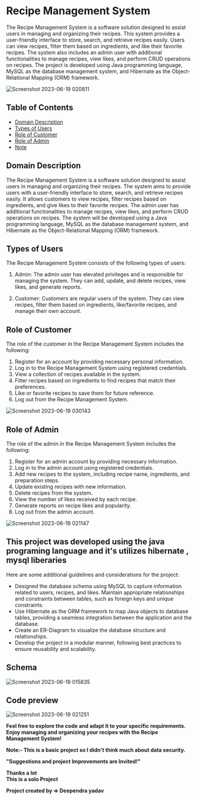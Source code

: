 # Recipe Management System

The Recipe Management System is a software solution designed to assist users in managing and organizing their recipes. This system provides a user-friendly interface to store, search, and retrieve recipes easily. Users can view recipes, filter them based on ingredients, and like their favorite recipes. The system also includes an admin user with additional functionalities to manage recipes, view likes, and perform CRUD operations on recipes. The project is developed using Java programming language, MySQL as the database management system, and Hibernate as the Object-Relational Mapping (ORM) framework.

![Screenshot 2023-06-19 020811](https://github.com/DeependrYadav/lonely-egg-2821/assets/121309012/498563f0-7208-41da-bba2-1d2b32b9abf0)

## Table of Contents
- [Domain Description](#domain-description)
- [Types of Users](#types-of-users)
- [Role of Customer](#role-of-customer)
- [Role of Admin](#role-of-admin)
- [Note](#note)

## Domain Description
The Recipe Management System is a software solution designed to assist users in managing and organizing their recipes. The system aims to provide users with a user-friendly interface to store, search, and retrieve recipes easily. It allows customers to view recipes, filter recipes based on ingredients, and give likes to their favorite recipes. The admin user has additional functionalities to manage recipes, view likes, and perform CRUD operations on recipes. The system will be developed using a Java programming language, MySQL as the database management system, and Hibernate as the Object-Relational Mapping (ORM) framework.

## Types of Users
The Recipe Management System consists of the following types of users:

1. Admin: The admin user has elevated privileges and is responsible for managing the system. They can add, update, and delete recipes, view likes, and generate reports.

2. Customer: Customers are regular users of the system. They can view recipes, filter them based on ingredients, like/favorite recipes, and manage their own account.

## Role of Customer
The role of the customer in the Recipe Management System includes the following:

1. Register for an account by providing necessary personal information.
2. Log in to the Recipe Management System using registered credentials.
3. View a collection of recipes available in the system.
4. Filter recipes based on ingredients to find recipes that match their preferences.
5. Like or favorite recipes to save them for future reference.
6. Log out from the Recipe Management System.

![Screenshot 2023-06-19 030143](https://github.com/DeependrYadav/lonely-egg-2821/assets/121309012/5fee1d1e-b18a-40e0-938c-6a9bda5cdf2e)


## Role of Admin
The role of the admin in the Recipe Management System includes the following:

1. Register for an admin account by providing necessary information.
2. Log in to the admin account using registered credentials.
3. Add new recipes to the system, including recipe name, ingredients, and preparation steps.
4. Update existing recipes with new information.
5. Delete recipes from the system.
6. View the number of likes received by each recipe.
7. Generate reports on recipe likes and popularity.
8. Log out from the admin account.

![Screenshot 2023-06-19 021147](https://github.com/DeependrYadav/lonely-egg-2821/assets/121309012/25963b78-f76e-43b4-89b7-f0f6f0a6b200)



## This project was developed using the java programing language and it's utilizes hibernate , mysql liberaries
Here are some additional guidelines and considerations for the project:

- Designed the database schema using MySQL to capture information related to users, recipes, and likes. Maintain appropriate relationships and constraints between tables, such as foreign keys and unique constraints.
- Use Hibernate as the ORM framework to map Java objects to database tables, providing a seamless integration between the application and the database.
- Create an ER-Diagram to visualize the database structure and relationships.
- Develop the project in a modular manner, following best practices to ensure reusability and scalability.

## Schema

![Screenshot 2023-06-19 015835](https://github.com/DeependrYadav/lonely-egg-2821/assets/121309012/a7ec22c8-d5a9-4cf5-9f81-a41f6a24f510)

## Code preview

![Screenshot 2023-06-19 021251](https://github.com/DeependrYadav/lonely-egg-2821/assets/121309012/0d60f7b4-7a0b-429e-b79a-94ca82af294f)


**Feel free to explore the code and adapt it to your specific requirements. Enjoy managing and organizing your recipes with the Recipe Management System!**

**Note:- This is a basic project so I didn't think much about data security.**

**"Suggestions and project Improvements are Invited!"**  
  
**Thanks a lot**   
**This is a solo Project**

**Project created by => Deependra yadav**

